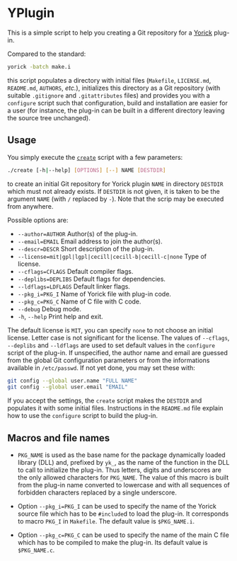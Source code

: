 # YPlugin

This is a simple script to help you creating a Git repository for a
[Yorick](http://yorick.github.com/) plug-in.

Compared to the standard:

```sh
yorick -batch make.i
```

this script populates a directory with initial files (`Makefile`,
`LICENSE.md`, `README.md`, `AUTHORS`, *etc.*), initializes this directory as
a Git repository (with suitable `.gitignore` and `.gitattributes` files)
and provides you with a `configure` script such that configuration, build
and installation are easier for a user (for instance, the plug-in can be
built in a different directory leaving the source tree unchanged).


## Usage

You simply execute the [`create`](./create) script with a few parameters:

```sh
./create [-h|--help] [OPTIONS] [--] NAME [DESTDIR]
```

to create an initial Git repository for Yorick plugin `NAME` in directory
`DESTDIR` which must not already exists.  If `DESTDIR` is not given, it is
taken to be the argument `NAME` (with `/` replaced by `-`).  Note that the
scrip may be executed from anywhere.

Possible options are:
* `--author=AUTHOR`      Author(s) of the plug-in.
* `--email=EMAIL`        Email address to join the author(s).
* `--descr=DESCR`        Short description of the plug-in.
* `--license=mit|gpl|lgpl|cecill|cecill-b|cecill-c|none`
                         Type of license.
* `--cflags=CFLAGS`      Default compiler flags.
* `--deplibs=DEPLIBS`    Default flags for dependencies.
* `--ldflags=LDFLAGS`    Default linker flags.
* `--pkg_i=PKG_I`        Name of Yorick file with plug-in code.
* `--pkg_c=PKG_C`        Name of C file with C code.
* `--debug`              Debug mode.
* `-h`, `--help`         Print help and exit.

The default license is `MIT`, you can specify `none` to not choose an
initial license.  Letter case is not significant for the license.  The
values of `--cflags`, `--deplibs` and `--ldflags` are used to set default
values in the `configure` script of the plug-in.  If unspecified, the
author name and email are guessed from the global Git configuration
parameters or from the informations available in `/etc/passwd`.  If not yet
done, you may set these with:

```sh
git config --global user.name "FULL NAME"
git config --global user.email "EMAIL"
```

If you accept the settings, the `create` script makes the `DESTDIR` and
populates it with some initial files.  Instructions in the `README.md` file
explain how to use the `configure` script to build the plug-in.


## Macros and file names

* `PKG_NAME` is used as the base name for the package dynamically loaded
  library (DLL) and, prefixed by `yk_`, as the name of the function in the
  DLL to call to initialize the plug-in.  Thus letters, digits and
  underscores are the only allowed characters for `PKG_NAME`.  The value of
  this macro is built from the plug-in name converted to lowercase and
  with all sequences of forbidden characters replaced by a single
  underscore.

* Option `--pkg_i=PKG_I` can be used to specify the name of the Yorick
  source file which has to be `#include`d to load the plug-in.  It
  corresponds to macro `PKG_I` in `Makefile`.  The default value is
  `$PKG_NAME.i`.

* Option `--pkg_c=PKG_C` can be used to specify the name of the main
  C file which has to be compiled to make the plug-in.  Its default value
  is `$PKG_NAME.c`.

